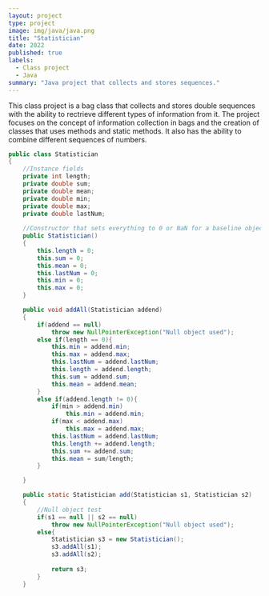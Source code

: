```yaml
---
layout: project
type: project
image: img/java/java.png
title: "Statistician"
date: 2022
published: true
labels:
  - Class project
  - Java
summary: "Java project that collects and stores sequences."
---
```

This class project is a bag class that collects and stores double sequences with the ability to rectrieve different types of information from it. The project focuses on the concept of information collection in bags and the creation of classes that uses methods and static methods. It also has the ability to combine different sequences of numbers. 

```java
public class Statistician
{   
    //Instance fields
    private int length;
    private double sum;
    private double mean;
    private double min;
    private double max;
    private double lastNum;
    
    //Constructor that sets everything to 0 or NaN for a baseline object
    public Statistician()
    {       
        this.length = 0;
        this.sum = 0;
        this.mean = 0;
        this.lastNum = 0;
        this.min = 0;
        this.max = 0;
    }
```
```java
    public void addAll(Statistician addend)
    {   
        if(addend == null)     
            throw new NullPointerException("Null object used");      
        else if(length == 0){
            this.min = addend.min;
            this.max = addend.max;
            this.lastNum = addend.lastNum;
            this.length = addend.length;
            this.sum = addend.sum;
            this.mean = addend.mean;            
        }    
        else if(addend.length != 0){
            if(min > addend.min)
                this.min = addend.min;
            if(max < addend.max)
                this.max = addend.max;
            this.lastNum = addend.lastNum;
            this.length += addend.length;
            this.sum += addend.sum;
            this.mean = sum/length;   
        }

    }  
```
```java
    public static Statistician add(Statistician s1, Statistician s2)
    {      
        //Null object test
        if(s1 == null || s2 == null)     
            throw new NullPointerException("Null object used");   
        else{
            Statistician s3 = new Statistician();
            s3.addAll(s1);
            s3.addAll(s2);
            
            return s3;
        }
    }
```
